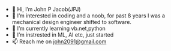- 👋 Hi, I’m John P Jacob(JPJ)
- 👀 I’m interested in coding and a noob, for past 8 years I was a mechanical design engineer shifted to software.
- 🌱 I’m currently learning vb.net,python
- 💞️ I’m instrested in ML, AI etc, just started
- 📫 Reach me on john2091@gmail.com

<!---
john2091/john2091 is a ✨ special ✨ repository because its `README.md` (this file) appears on your GitHub profile.
You can click the Preview link to take a look at your changes.
--->

